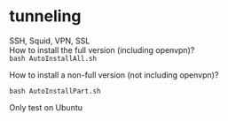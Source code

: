 # tunneling

SSH, Squid, VPN, SSL  
How to install the full version (including openvpn)?  
```bash AutoInstallAll.sh``` 

How to install a non-full version (not including openvpn)?  

```bash AutoInstallPart.sh```

Only test on Ubuntu

